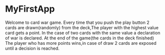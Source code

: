 # MyFirstApp
Welcome to card war game.
Every time that you push the play button 2 cards are drawn(randomly) from the deck,The player with the highest value card gets a point.
In the case of two cards with the same value a declaration of war is declared.
At the end of the game(the cards in the deck finished) The player who has more points wins,in case of draw 2 cards are exposed until a decision is reached.
